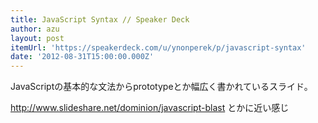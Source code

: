 ```yaml
---
title: JavaScript Syntax // Speaker Deck
author: azu
layout: post
itemUrl: 'https://speakerdeck.com/u/ynonperek/p/javascript-syntax'
date: '2012-08-31T15:00:00.000Z'
---
```

JavaScriptの基本的な文法からprototypeとか幅広く書かれているスライド。

http://www.slideshare.net/dominion/javascript-blast とかに近い感じ
